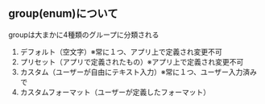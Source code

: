 ## group(enum)について

groupは大まかに4種類のグループに分類される

1. デフォルト（空文字）※常に１つ、アプリ上で定義され変更不可
2. プリセット（アプリで定義されたもの）※アプリ上で定義され変更不可
3. カスタム（ユーザーが自由にテキスト入力）※常に１つ、ユーザー入力済みで
4. カスタムフォーマット（ユーザーが定義したフォーマット）

